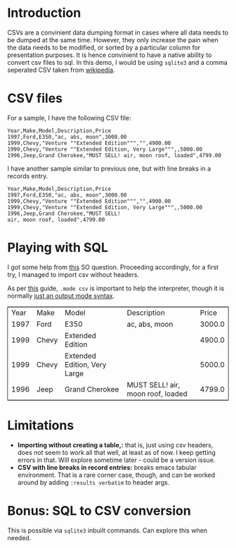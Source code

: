 # Introduction

CSVs are a convinient data dumping format in cases where all data
needs to be dumped at the same time. However, they only increase the
pain when the data needs to be modified, or sorted by a particular
column for presentation purposes. It is hence convinient to have a
native ability to convert csv files to sql. In this demo, I would be
using `sqlite3` and a comma seperated CSV taken from [wikipedia](https://en.wikipedia.org/wiki/Comma-separated_values#Example).

# CSV files

For a sample, I have the following CSV file:

    Year,Make,Model,Description,Price
    1997,Ford,E350,"ac, abs, moon",3000.00
    1999,Chevy,"Venture ""Extended Edition""","",4900.00
    1999,Chevy,"Venture ""Extended Edition, Very Large""",,5000.00
    1996,Jeep,Grand Cherokee,"MUST SELL! air, moon roof, loaded",4799.00

I have another sample similar to previous one, but with line breaks in
a records entry.

    Year,Make,Model,Description,Price
    1997,Ford,E350,"ac, abs, moon",3000.00
    1999,Chevy,"Venture ""Extended Edition""","",4900.00
    1999,Chevy,"Venture ""Extended Edition, Very Large""",,5000.00
    1996,Jeep,Grand Cherokee,"MUST SELL!
    air, moon roof, loaded",4799.00

# Playing with SQL

I got some help from [this](http://stackoverflow.com/questions/14947916/import-csv-to-sqlite) SO question. Proceeding accordingly, for a
first try, I managed to import csv without headers.

As per [this](https://www.sqlite.org/cli.html#csv) guide, `.mode csv` is important to help the interpreter,
though it is normally [just an output mode syntax](https://www.sqlite.org/cli.html).

<table border="2" cellspacing="0" cellpadding="6" rules="groups" frame="hsides">


<colgroup>
<col  class="org-right" />

<col  class="org-left" />

<col  class="org-left" />

<col  class="org-left" />

<col  class="org-right" />
</colgroup>
<tbody>
<tr>
<td class="org-right">Year</td>
<td class="org-left">Make</td>
<td class="org-left">Model</td>
<td class="org-left">Description</td>
<td class="org-right">Price</td>
</tr>


<tr>
<td class="org-right">1997</td>
<td class="org-left">Ford</td>
<td class="org-left">E350</td>
<td class="org-left">ac, abs, moon</td>
<td class="org-right">3000.0</td>
</tr>


<tr>
<td class="org-right">1999</td>
<td class="org-left">Chevy</td>
<td class="org-left">Extended Edition</td>
<td class="org-left">&#xa0;</td>
<td class="org-right">4900.0</td>
</tr>


<tr>
<td class="org-right">1999</td>
<td class="org-left">Chevy</td>
<td class="org-left">Extended Edition, Very Large</td>
<td class="org-left">&#xa0;</td>
<td class="org-right">5000.0</td>
</tr>


<tr>
<td class="org-right">1996</td>
<td class="org-left">Jeep</td>
<td class="org-left">Grand Cherokee</td>
<td class="org-left">MUST SELL! air, moon roof, loaded</td>
<td class="org-right">4799.0</td>
</tr>
</tbody>
</table>

# Limitations

-   **Importing without creating a table,:** that is, just using csv
    headers, does not seem to work all that well, at least as of
    now. I keep getting errors in that. Will explore sometime later -
    could be a version issue.
-   **CSV with line breaks in record entries:** breaks emacs tabular
    environment. That is a rare corner case, though, and can be
    worked around by adding `:results verbatim` to header args.

# Bonus: SQL to CSV conversion

This is possible via `sqlite3` inbuilt commands. Can explore this when
needed.

